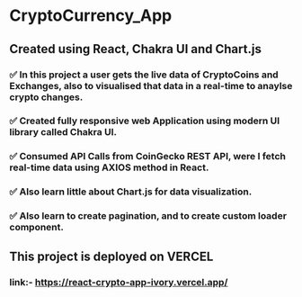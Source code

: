 # CryptoCurrency_App
## Created using React, Chakra UI and Chart.js
### ✅ In this project a user gets the live data of CryptoCoins and Exchanges, also to visualised that data in a real-time to anaylse crypto changes.
### ✅ Created fully responsive web Application using modern UI library called Chakra UI.
### ✅ Consumed API Calls from CoinGecko REST API, were I fetch real-time data using AXIOS method in React.
### ✅ Also learn little about Chart.js for data visualization.
### ✅ Also learn to create pagination, and to create custom loader component.

## This project is deployed on VERCEL 
### link:- https://react-crypto-app-ivory.vercel.app/
